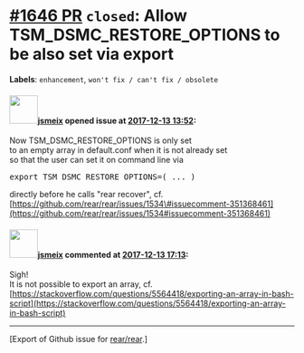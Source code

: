 [\#1646 PR](https://github.com/rear/rear/pull/1646) `closed`: Allow TSM\_DSMC\_RESTORE\_OPTIONS to be also set via export
=========================================================================================================================

**Labels**: `enhancement`, `won't fix / can't fix / obsolete`

#### <img src="https://avatars.githubusercontent.com/u/1788608?u=925fc54e2ce01551392622446ece427f51e2f0ce&v=4" width="50">[jsmeix](https://github.com/jsmeix) opened issue at [2017-12-13 13:52](https://github.com/rear/rear/pull/1646):

Now TSM\_DSMC\_RESTORE\_OPTIONS is only set  
to an empty array in default.conf when it is not already set  
so that the user can set it on command line via

<pre>
export TSM_DSMC_RESTORE_OPTIONS=( ... )
</pre>

directly before he calls "rear recover", cf.  
[https://github.com/rear/rear/issues/1534\#issuecomment-351368461](https://github.com/rear/rear/issues/1534#issuecomment-351368461)

#### <img src="https://avatars.githubusercontent.com/u/1788608?u=925fc54e2ce01551392622446ece427f51e2f0ce&v=4" width="50">[jsmeix](https://github.com/jsmeix) commented at [2017-12-13 17:13](https://github.com/rear/rear/pull/1646#issuecomment-351458486):

Sigh!  
It is not possible to export an array, cf.  
[https://stackoverflow.com/questions/5564418/exporting-an-array-in-bash-script](https://stackoverflow.com/questions/5564418/exporting-an-array-in-bash-script)

------------------------------------------------------------------------

\[Export of Github issue for
[rear/rear](https://github.com/rear/rear).\]
